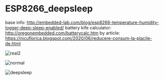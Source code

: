 # ESP8266_deepsleep
base info: http://embedded-lab.com/blog/esp8266-temperature-humidity-logger-deep-sleep-enabled/
battery kife calculator: http://oregonembedded.com/batterycalc.htm
by article: https://nicuflorica.blogspot.com/2020/06/reducere-consum-la-placile-de.html

![real2](https://1.bp.blogspot.com/-NpmLTAw68CM/Xue_RfabfXI/AAAAAAAAcz8/M2EdEkUO81ggGGYOFgcXiwMUrn_hUogqgCLcBGAsYHQ/s200/real3.jpg)

![normal](https://1.bp.blogspot.com/-OL3-UuZoHcE/Xue7o84ufnI/AAAAAAAAcyY/2aGWDS2LpeosOydv2JjtN7G4rg4utx5iACLcBGAsYHQ/s200/masurare_curent_2.jpg)

![deepsleep](https://1.bp.blogspot.com/-kGD9F2DTMRg/Xue7s1ug3nI/AAAAAAAAcyc/JQ5g9fG-wAMXTxS-3aM6WkSgfbLnCljwACLcBGAsYHQ/s200/masurare_curent_sleep3.jpg)
